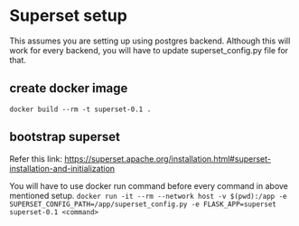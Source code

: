 # Superset setup

This assumes you are setting up using postgres backend. Although this will work for every backend, you will have to update superset_config.py file for that.

## create docker image

`docker build --rm -t superset-0.1 .`

## bootstrap superset

Refer this link: <https://superset.apache.org/installation.html#superset-installation-and-initialization>

You will have to use docker run command before every command in above mentioned setup.
`docker run -it --rm --network host -v $(pwd):/app -e SUPERSET_CONFIG_PATH=/app/superset_config.py -e FLASK_APP=superset superset-0.1 <command>`
